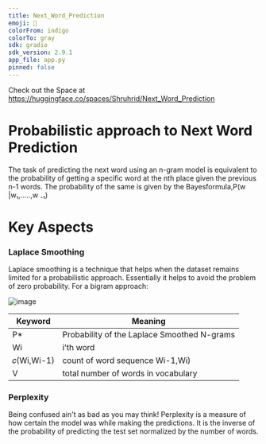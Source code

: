```yaml
---
title: Next_Word_Prediction
emoji: 🐢
colorFrom: indigo
colorTo: gray
sdk: gradio
sdk_version: 2.9.1
app_file: app.py
pinned: false
---
```

Check out the Space at https://huggingface.co/spaces/Shruhrid/Next_Word_Prediction

# Probabilistic approach to Next Word Prediction #
The task of predicting the next word using an n-gram model is equivalent to the
probability of getting a specific word at the nth place given the previous n-1 words. The
probability of the same is given by the Bayesformula,P(w |w₁,.....,w ₋₁)

# Key Aspects #

### Laplace Smoothing ###
Laplace smoothing is a technique that helps when the dataset remains limited for a probabilistic approach. Essentially it helps to avoid the problem of zero probability.
For a bigram approach:

![image](https://user-images.githubusercontent.com/76119205/175379976-33345bac-83fc-42dd-bed0-8090ebbe1296.png)

| Keyword  | Meaning |
| ------------- | ------------- |
| P*   | Probability of the Laplace Smoothed N-grams  |
| Wi  | i’th word |
| 𝑐(Wi,Wi-1)| count of word sequence Wi-1,Wi) |
|V | total number of words in vocabulary |


### Perplexity ###

Being confused ain't as bad as you may think! Perplexity is a measure of how certain the model was while making the predictions. It is the inverse of the probability of predicting the test set normalized by the number of words.


